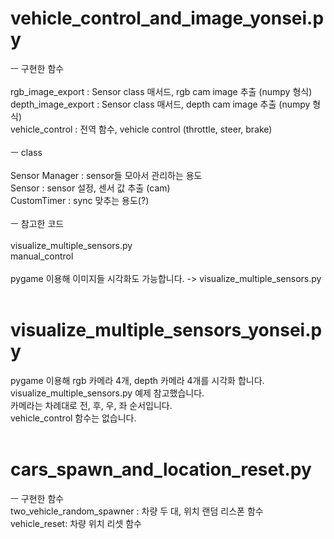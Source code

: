 # vehicle_control_and_image_yonsei.py

ㅡ 구현한 함수<br/><br/>
rgb_image_export : Sensor class 매서드, rgb cam image 추출 (numpy 형식)<br/>
depth_image_export : Sensor class 매서드, depth cam image 추출 (numpy 형식)<br/>
vehicle_control : 전역 함수, vehicle control (throttle, steer, brake)<br/>
<br/>
ㅡ class<br/><br/>
Sensor Manager : sensor들 모아서 관리하는 용도<br/>
Sensor : sensor 설정, 센서 값 추출 (cam)<br/>
CustomTimer : sync 맞추는 용도(?)<br/>
<br/>
ㅡ 참고한 코드<br/><br/>
visualize_multiple_sensors.py<br/>
manual_control<br/>
<br/>
pygame 이용해 이미지들 시각화도 가능합니다. -> visualize_multiple_sensors.py
<br/><br/>

# visualize_multiple_sensors_yonsei.py

pygame 이용해 rgb 카메라 4개, depth 카메라 4개를 시각화 합니다.<br/>
visualize_multiple_sensors.py 예제 참고했습니다.<br/>
카메라는 차례대로 전, 후, 우, 좌 순서입니다.<br/>
vehicle_control 함수는 없습니다.
<br/><br/>

# cars_spawn_and_location_reset.py

ㅡ 구현한 함수<br/>
two_vehicle_random_spawner : 차량 두 대, 위치 랜덤 리스폰 함수 <br/>
vehicle_reset: 차량 위치 리셋 함수
<br/><br/>
